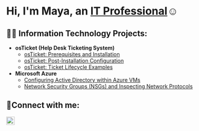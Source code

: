 <h1>Hi, I'm Maya, an <a href="https://www.linkedin.com/in/maya-b-5034b5236">IT Professional</a>☺</h1>

<h2>👨‍💻 Information Technology Projects:</h2>

- <b>osTicket (Help Desk Ticketing System)</b>
  - [osTicket: Prerequisites and Installation](https://github.com/maya-boro/osticket-prereqs)
  - [osTicket: Post-Installation Configuration](https://github.com/maya-boro/post-install-config)
  - [osTicket: Ticket Lifecycle Examples](https://github.com/maya-boro/ticket-lifecycle)
- <b>Microsoft Azure</b>
  - [Configuring Active Directory within Azure VMs](https://github.com/maya-boro/configure-ad)
  - [Network Security Groups (NSGs) and Inspecting Network Protocols](https://github.com/maya-boro/azure-network-protocols)

<h2>🤳Connect with me:</h2>

[<img align="left" alt="Maya | LinkedIn" width="22px" src="https://cdn.jsdelivr.net/npm/simple-icons@v3/icons/linkedin.svg" />][linkedin]

[linkedin]: https://www.linkedin.com/in/maya-b-5034b5236
